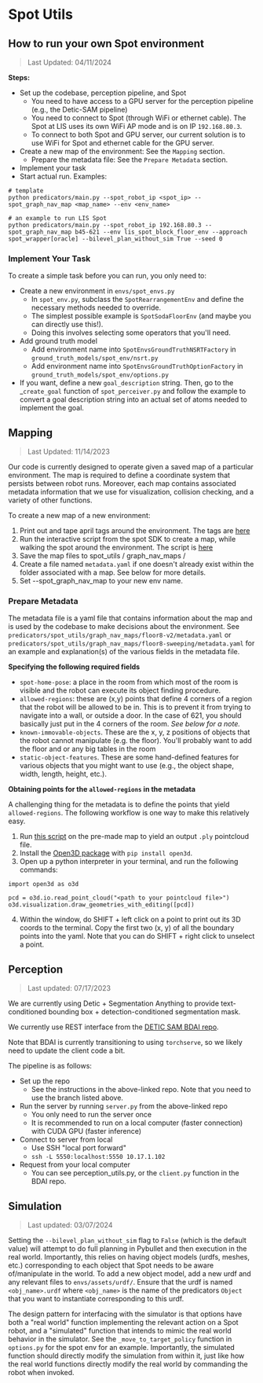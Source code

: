 # Spot Utils

## How to run your own Spot environment

> Last Updated: 04/11/2024

**Steps:**
- Set up the codebase, perception pipeline, and Spot
  - You need to have access to a GPU server for the perception pipeline (e.g., the Detic-SAM pipeline)
  - You need to connect to Spot (through WiFi or ethernet cable). The Spot at LIS uses its own WiFi AP mode and is on IP `192.168.80.3`.
  - To connect to both Spot and GPU server, our current solution is to use WiFi for Spot and ethernet cable for the GPU server.
- Create a new map of the environment: See the `Mapping` section.
  - Prepare the metadata file: See the `Prepare Metadata` section.
- Implement your task
- Start actual run. Examples:
```
# template
python predicators/main.py --spot_robot_ip <spot_ip> --spot_graph_nav_map <map_name> --env <env_name>

# an example to run LIS Spot
python predicators/main.py --spot_robot_ip 192.168.80.3 --spot_graph_nav_map b45-621 --env lis_spot_block_floor_env --approach spot_wrapper[oracle] --bilevel_plan_without_sim True --seed 0
```

### Implement Your Task

To create a simple task before you can run, you only need to:

- Create a new environment in `envs/spot_envs.py`
  - In `spot_env.py`, subclass the `SpotRearrangementEnv` and define the necessary methods needed to override.
  - The simplest possible example is `SpotSodaFloorEnv` (and maybe you can directly use this!).
  - Doing this involves selecting some operators that you'll need.
- Add ground truth model
  - Add environment name into `SpotEnvsGroundTruthNSRTFactory`  in `ground_truth_models/spot_env/nsrt.py`
  - Add environment name into `SpotEnvsGroundTruthOptionFactory` in `ground_truth_models/spot_env/options.py`
- If you want, define a new `goal_description` string. Then, go to the _`create_goal` function of `spot_perceiver.py` and follow the example to convert a goal description string into an actual set of atoms needed to implement the goal.



## Mapping
> Last Updated: 11/14/2023

Our code is currently designed to operate given a saved map of a particular
environment. The map is required to define a coordinate system that persists
between robot runs. Moreover, each map contains associated metadata information
that we use for visualization, collision checking, and a variety of other
functions.

To create a new map of a new environment:
1. Print out and tape april tags around the environment. The tags are [here](https://support.bostondynamics.com/s/article/About-Fiducials)
2. Run the interactive script from the spot SDK to create a map, while walking
   the spot around the environment. The script is [here](https://github.com/boston-dynamics/spot-sdk/blob/master/python/examples/graph_nav_command_line/recording_command_line.py)   
3. Save the map files to spot_utils / graph_nav_maps / <your new env name>
4. Create a file named `metadata.yaml` if one doesn't already exist within the folder
associated with a map. See below for more details.
5. Set --spot_graph_nav_map to your new env name.


### Prepare Metadata

The metadata file is a yaml file that contains information about the map and is used by the codebase to make decisions about the environment. 
See `predicators/spot_utils/graph_nav_maps/floor8-v2/metadata.yaml` or `predicators/spot_utils/graph_nav_maps/floor8-sweeping/metadata.yaml` for an example and
explanation(s) of the various fields in the metadata file.

**Specifying the following required fields**

- `spot-home-pose`: a place in the room from which most of the room is visible and the robot can execute its object finding procedure.
- `allowed-regions`: these are (x,y) points that define 4 corners of a region that the robot will be allowed to be in. This is to prevent it from trying to navigate into a wall, or outside a door. In the case of 621, you should basically just put in the 4 corners of the room. _See below for a note._
- `known-immovable-objects`. These are the x, y, z positions of objects that the robot cannot manipulate (e.g. the floor). You'll probably want to add the floor and or any big tables in the room
- `static-object-features`. These are some hand-defined features for various objects that you might want to use (e.g., the object shape, width, length, height, etc.).



**Obtaining points for the `allowed-regions` in the metadata**

A challenging thing for the metadata is to define the points that yield `allowed-regions`.
The following workflow is one way to make this relatively easy.

1. Run [this script](https://github.com/boston-dynamics/spot-sdk/tree/master/python/examples/graph_nav_extract_point_cloud) on the pre-made map to yield an output `.ply` pointcloud file.
2. Install the [Open3D package](http://www.open3d.org/docs/release/getting_started.html) with `pip install open3d`.
3. Open up a python interpreter in your terminal, and run the following commands:
```
import open3d as o3d

pcd = o3d.io.read_point_cloud("<path to your pointcloud file>")
o3d.visualization.draw_geometries_with_editing([pcd])
```
4. Within the window, do SHIFT + left click on a point to print out its 3D coords to the terminal. Copy the first two (x, y) of all the
boundary points into the yaml. Note that you can do SHIFT + right click to unselect a point.

## Perception

> Last updated: 07/17/2023

We are currently using Detic + Segmentation Anything to provide text-conditioned bounding box + detection-conditioned segmentation mask.

We currently use REST interface from the [DETIC SAM BDAI repo](https://github.com/bdaiinstitute/detic-sam/).

Note that BDAI is currently transitioning to using `torchserve`, so we likely need to update the client code a bit. 

The pipeline is as follows:
- Set up the repo
  - See the instructions in the above-linked repo. Note that you need to use the branch listed above.
- Run the server by running `server.py` from the above-linked repo
  - You only need to run the server once
  - It is recommended to run on a local computer (faster connection) with CUDA GPU (faster inference)
- Connect to server from local
  - Use SSH "local port forward"
  - `ssh -L 5550:localhost:5550 10.17.1.102`
- Request from your local computer
  - You can see perception_utils.py, or the `client.py` function in the BDAI repo.

## Simulation

> Last updated: 03/07/2024

Setting the `--bilevel_plan_without_sim` flag to `False` (which is the default value) will attempt to do full planning in Pybullet and then execution in the real world.
Importantly, this relies on having object models (urdfs, meshes, etc.) corresponding to each object that Spot needs to be aware of/manipulate in the world.
To add a new object model, add a new urdf and any relevant files to `envs/assets/urdf/`. Ensure that the urdf is named `<obj_name>.urdf` where `<obj_name>` is the name of the predicators `Object` that you want to instantiate corresponding to this urdf. 

The design pattern for interfacing with the simulator is that options have both a "real world" function implementing the relevant action on a Spot robot, and a "simulated" function that intends to mimic the real world behavior in the simulator. See the `_move_to_target_policy` function in `options.py` for the spot env for an example. Importantly, the simulated function should directly modify the simulation from within it, just like how the real world functions directly modify the real world by commanding the robot when invoked. 
